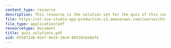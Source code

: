 ```yaml
---
content_type: resource
description: This resource is the solution set for the quiz of this course.
file: https://ol-ocw-studio-app-production.s3.amazonaws.com/courses/hst-584j-magnetic-resonance-analytic-biochemical-and-imaging-techniques-spring-2006/055872ab92e7de2910c480539cbe8efe_quiz_solutions.pdf
file_type: application/pdf
resourcetype: Document
title: quiz_solutions.pdf
uid: 055872ab-92e7-de29-10c4-80539cbe8efe
---
```


